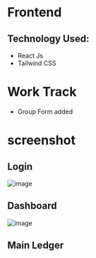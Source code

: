 # Frontend

## Technology Used:
   * React Js
   * Tailwind CSS




# Work Track
  * Group Form added


# screenshot
  ## Login
![image](https://user-images.githubusercontent.com/74055996/230223940-44248cf2-eb2f-4e2a-8588-f252a9ed35fd.png)

## Dashboard

![image](https://user-images.githubusercontent.com/74055996/230224257-27941ec8-5c71-4514-b2d4-baebca6721a7.png)

## Main Ledger